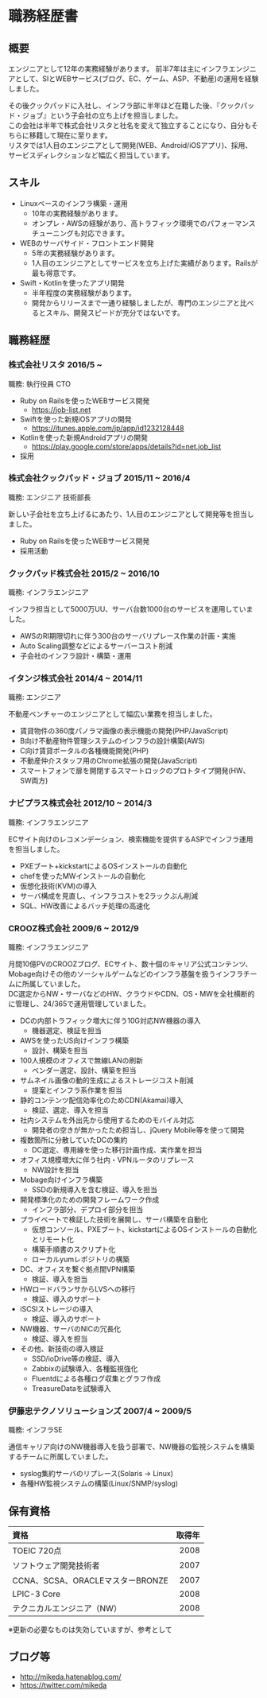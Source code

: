 # 職務経歴書

## 概要

エンジニアとして12年の実務経験があります。
前半7年は主にインフラエンジニアとして、SIとWEBサービス(ブログ、EC、ゲーム、ASP、不動産)の運用を経験しました。

その後クックパッドに入社し、インフラ部に半年ほど在籍した後、『クックパッド・ジョブ』という子会社の立ち上げを担当しました。  
この会社は半年で株式会社リスタと社名を変えて独立することになり、自分もそちらに移籍して現在に至ります。  
リスタでは1人目のエンジニアとして開発(WEB、Android/iOSアプリ)、採用、サービスディレクションなど幅広く担当しています。

## スキル

- Linuxベースのインフラ構築・運用
    - 10年の実務経験があります。
    - オンプレ・AWSの経験があり、高トラフィック環境でのパフォーマンスチューニングも対応できます。
- WEBのサーバサイド・フロントエンド開発
    - 5年の実務経験があります。
    - 1人目のエンジニアとしてサービスを立ち上げた実績があります。Railsが最も得意です。
- Swift・Kotlinを使ったアプリ開発
    - 半年程度の実務経験があります。
    - 開発からリリースまで一通り経験しましたが、専門のエンジニアと比べるとスキル、開発スピードが充分ではないです。


## 職務経歴

### 株式会社リスタ 2016/5 ~

職務: 執行役員 CTO

- Ruby on Railsを使ったWEBサービス開発
    - https://job-list.net
- Swiftを使った新規iOSアプリの開発
    - https://itunes.apple.com/jp/app/id1232128448
- Kotlinを使った新規Androidアプリの開発
    - https://play.google.com/store/apps/details?id=net.job_list
- 採用

### 株式会社クックパッド・ジョブ 2015/11 ~ 2016/4

職務: エンジニア 技術部長

新しい子会社を立ち上げるにあたり、1人目のエンジニアとして開発等を担当しました。

- Ruby on Railsを使ったWEBサービス開発
- 採用活動

### クックパッド株式会社 2015/2 ~ 2016/10

職務: インフラエンジニア

インフラ担当として5000万UU、サーバ台数1000台のサービスを運用していました。

- AWSのRI期限切れに伴う300台のサーバリプレース作業の計画・実施
- Auto Scaling調整などによるサーバーコスト削減
- 子会社のインフラ設計・構築・運用

### イタンジ株式会社 2014/4 ~ 2014/11

職務: エンジニア

不動産ベンチャーのエンジニアとして幅広い業務を担当しました。

- 賃貸物件の360度パノラマ画像の表示機能の開発(PHP/JavaScript)
- B向け不動産物件管理システムのインフラの設計構築(AWS)
- C向け賃貸ポータルの各種機能開発(PHP)
- 不動産仲介スタッフ用のChrome拡張の開発(JavaScript)
- スマートフォンで扉を開閉するスマートロックのプロトタイプ開発(HW、SW両方)

### ナビプラス株式会社 2012/10 ~ 2014/3

職務: インフラエンジニア

ECサイト向けのレコメンデーション、検索機能を提供するASPでインフラ運用を担当しました。

- PXEブート+kickstartによるOSインストールの自動化
- chefを使ったMWインストールの自動化
- 仮想化技術(KVM)の導入
- サーバ構成を見直し、インフラコストを2ラックぶん削減
- SQL、HW改善によるバッチ処理の高速化

### CROOZ株式会社 2009/6 ~ 2012/9

職務: インフラエンジニア

月間10億PVのCROOZブログ、ECサイト、数十個のキャリア公式コンテンツ、Mobage向けその他のソーシャルゲームなどのインフラ基盤を扱うインフラチームに所属していました。  
DC選定からNW・サーバなどのHW、クラウドやCDN、OS・MWを全社横断的に管理し、24/365で運用管理していました。

- DCの内部トラフィック増大に伴う10G対応NW機器の導入
    - 機器選定、検証を担当
- AWSを使ったUS向けインフラ構築
    - 設計、構築を担当
- 100人規模のオフィスで無線LANの刷新
    - ベンダー選定、設計、構築を担当
- サムネイル画像の動的生成によるストレージコスト削減
    - 提案とインフラ系作業を担当
- 静的コンテンツ配信効率化のためCDN(Akamai)導入
    - 検証、選定、導入を担当
- 社内システムを外出先から使用するためのモバイル対応
    - 開発者の空きが無かったため担当し、jQuery Mobile等を使って開発
- 複数箇所に分散していたDCの集約
    - DC選定、専用線を使った移行計画作成、実作業を担当
- オフィス規模増大に伴う社内・VPNルータのリプレース
    - NW設計を担当
- Mobage向けインフラ構築
    - SSDの新規導入を含む検証、導入を担当
- 開発標準化のための開発フレームワーク作成
    - インフラ部分、デプロイ部分を担当
- プライベートで検証した技術を展開し、サーバ構築を自動化
    - 仮想コンソール、PXEブート、kickstartによるOSインストールの自動化とリモート化
    - 構築手順書のスクリプト化
    - ローカルyumレポジトリの構築
- DC、オフィスを繋ぐ拠点間VPN構築
    - 検証、導入を担当
- HWロードバランサからLVSへの移行
    - 検証、導入のサポート
- iSCSIストレージの導入
    - 検証、導入のサポート
- NW機器、サーバのNICの冗長化
    - 検証、導入を担当
- その他、新技術の導入検証
    - SSD/ioDrive等の検証、導入
    - Zabbixの試験導入、各種監視強化
    - Fluentdによる各種ログ収集とグラフ作成
    - TreasureDataを試験導入
  
### 伊藤忠テクノソリューションズ 2007/4 ~ 2009/5

職務: インフラSE

通信キャリア向けのNW機器導入を扱う部署で、NW機器の監視システムを構築するチームに所属していました。

- syslog集約サーバのリプレース(Solaris -> Linux) 
- 各種HW監視システムの構築(Linux/SNMP/syslog)


## 保有資格

|資格|取得年|
|:----|-------:|
| TOEIC 720点 | 2008 |
| ソフトウェア開発技術者 | 2007 |
| CCNA、SCSA、ORACLEマスターBRONZE | 2007 |
| LPIC-3 Core | 2008 |
| テクニカルエンジニア（NW）| 2008 |

※更新の必要なものは失効していますが、参考として


## ブログ等

- http://mikeda.hatenablog.com/
- https://twitter.com/mikeda
